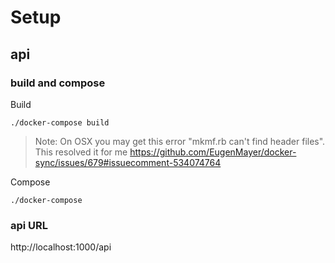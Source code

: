 
# Setup

## api

### build and compose

Build

    ./docker-compose build

> Note: On OSX you may get this error "mkmf.rb can't find header files". This resolved it for me https://github.com/EugenMayer/docker-sync/issues/679#issuecomment-534074764


Compose

    ./docker-compose


### api URL
http://localhost:1000/api